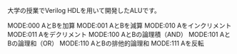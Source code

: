 大学の授業でVerilog HDLを用いて開発したALUです。

MODE:000 AとBを加算
MODE:001 AとBを減算
MODE:010 Aをインクリメント
MODE:011 Aをデクリメント
MODE:100 AとBの論理積（AND）
MODE:101 AとBの論理和（OR）
MODE:110 AとBの排他的論理和
MODE:111 Aを反転
